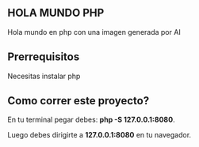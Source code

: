 ## HOLA MUNDO PHP

Hola mundo en php con una imagen generada por AI

## Prerrequisitos

Necesitas instalar php

## Como correr este proyecto?

En tu terminal pegar debes: **php -S 127.0.0.1:8080**.

Luego debes dirigirte a **127.0.0.1:8080** en tu navegador.
